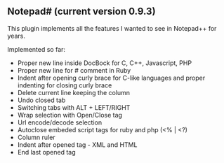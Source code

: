 Notepad# (current version 0.9.3)
--------

This plugin implements all the features I wanted to see in Notepad++ for years.


Implemented so far:

- Proper new line inside DocBock for C, C++, Javascript, PHP
- Proper new line for # comment in Ruby
- Indent after opening curly brace for C-like languages
  and proper indenting for closing curly brace
- Delete current line keeping the column
- Undo closed tab
- Switching tabs with ALT + LEFT/RIGHT
- Wrap selection with Open/Close tag
- Url encode/decode selection
- Autoclose embeded script tags for ruby and php (<% | <?)
- Column ruler
- Indent after opened tag - XML and HTML
- End last opened tag
